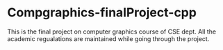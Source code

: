 # Compgraphics-finalProject-cpp

This is the final project on computer graphics course of CSE dept. All the academic regualations are maintained while going through the project.

